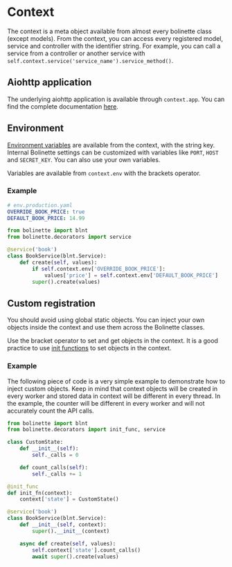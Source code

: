 # Context

The context is a meta object available from almost every bolinette class (except models).
From the context, you can access every registered model, service and controller with the identifier string.
For example, you can call a service from a controller or another service with `self.context.service('service_name').service_method()`.

## Aiohttp application

The underlying aiohttp application is available through `context.app`.
You can find the complete documentation [here](https://docs.aiohttp.org/en/stable/web.html).

## Environment

[Environment variables](./environment.md#environment-variables) are available from the context, with the string key.
Internal Bolinette settings can be customized with variables like `PORT`, `HOST` and `SECRET_KEY`.
You can also use your own variables.

Variables are available from `context.env` with the brackets operator.

### Example

```yaml
# env.production.yaml
OVERRIDE_BOOK_PRICE: true
DEFAULT_BOOK_PRICE: 14.99
```

```python
from bolinette import blnt
from bolinette.decorators import service

@service('book')
class BookService(blnt.Service):
    def create(self, values):
        if self.context.env['OVERRIDE_BOOK_PRICE']:
            values['price'] = self.context.env['DEFAULT_BOOK_PRICE']
        super().create(values)
```

## Custom registration

You should avoid using global static objects.
You can inject your own objects inside the context and use them across the Bolinette classes.

Use the bracket operator to set and get objects in the context.
It is a good practice to use [init functions](./init.md) to set objects in the context.

### Example

The following piece of code is a very simple example to demonstrate how to inject custom objects.
Keep in mind that context objects will be created in every worker and stored data in context will be different in every thread.
In the example, the counter will be different in every worker and will not accurately count the API calls.

```python
from bolinette import blnt
from bolinette.decorators import init_func, service

class CustomState:
    def __init__(self):
        self._calls = 0

    def count_calls(self):
        self._calls += 1

@init_func
def init_fn(context):
    context['state'] = CustomState()

@service('book')
class BookService(blnt.Service):
    def __init__(self, context):
        super().__init__(context)

    async def create(self, values):
        self.context['state'].count_calls()
        await super().create(values)
```
